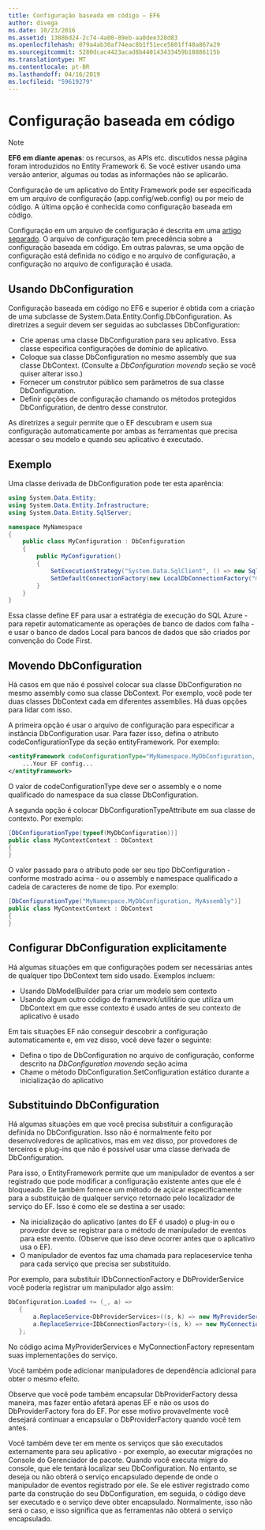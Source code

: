 ```yaml
---
title: Configuração baseada em código – EF6
author: divega
ms.date: 10/23/2016
ms.assetid: 13886d24-2c74-4a00-89eb-aa0dee328d83
ms.openlocfilehash: 079a4ab30af74eac8b1f51ece5801ff40a867a29
ms.sourcegitcommit: 5280dcac4423acad8b440143433459b18886115b
ms.translationtype: MT
ms.contentlocale: pt-BR
ms.lasthandoff: 04/16/2019
ms.locfileid: "59619279"
---
```

# <a name="code-based-configuration"></a>Configuração baseada em código
> [!NOTE]
> **EF6 em diante apenas**: os recursos, as APIs etc. discutidos nessa página foram introduzidos no Entity Framework 6. Se você estiver usando uma versão anterior, algumas ou todas as informações não se aplicarão.  

Configuração de um aplicativo do Entity Framework pode ser especificada em um arquivo de configuração (app.config/web.config) ou por meio de código. A última opção é conhecida como configuração baseada em código.  

Configuração em um arquivo de configuração é descrita em uma [artigo separado](config-file.md). O arquivo de configuração tem precedência sobre a configuração baseada em código. Em outras palavras, se uma opção de configuração está definida no código e no arquivo de configuração, a configuração no arquivo de configuração é usada.  

## <a name="using-dbconfiguration"></a>Usando DbConfiguration  

Configuração baseada em código no EF6 e superior é obtida com a criação de uma subclasse de System.Data.Entity.Config.DbConfiguration. As diretrizes a seguir devem ser seguidas ao subclasses DbConfiguration:  

- Crie apenas uma classe DbConfiguration para seu aplicativo. Essa classe especifica configurações de domínio de aplicativo.  
- Coloque sua classe DbConfiguration no mesmo assembly que sua classe DbContext. (Consulte a *DbConfiguration movendo* seção se você quiser alterar isso.)  
- Fornecer um construtor público sem parâmetros de sua classe DbConfiguration.  
- Definir opções de configuração chamando os métodos protegidos DbConfiguration, de dentro desse construtor.  

As diretrizes a seguir permite que o EF descubram e usem sua configuração automaticamente por ambas as ferramentas que precisa acessar o seu modelo e quando seu aplicativo é executado.  

## <a name="example"></a>Exemplo  

Uma classe derivada de DbConfiguration pode ter esta aparência:  

``` csharp
using System.Data.Entity;
using System.Data.Entity.Infrastructure;
using System.Data.Entity.SqlServer;

namespace MyNamespace
{
    public class MyConfiguration : DbConfiguration
    {
        public MyConfiguration()
        {
            SetExecutionStrategy("System.Data.SqlClient", () => new SqlAzureExecutionStrategy());
            SetDefaultConnectionFactory(new LocalDbConnectionFactory("mssqllocaldb"));
        }
    }
}
```  

Essa classe define EF para usar a estratégia de execução do SQL Azure - para repetir automaticamente as operações de banco de dados com falha - e usar o banco de dados Local para bancos de dados que são criados por convenção do Code First.  

## <a name="moving-dbconfiguration"></a>Movendo DbConfiguration  

Há casos em que não é possível colocar sua classe DbConfiguration no mesmo assembly como sua classe DbContext. Por exemplo, você pode ter duas classes DbContext cada em diferentes assemblies. Há duas opções para lidar com isso.  

A primeira opção é usar o arquivo de configuração para especificar a instância DbConfiguration usar. Para fazer isso, defina o atributo codeConfigurationType da seção entityFramework. Por exemplo:  

``` xml
<entityFramework codeConfigurationType="MyNamespace.MyDbConfiguration, MyAssembly">
    ...Your EF config...
</entityFramework>
```  

O valor de codeConfigurationType deve ser o assembly e o nome qualificado do namespace da sua classe DbConfiguration.  

A segunda opção é colocar DbConfigurationTypeAttribute em sua classe de contexto. Por exemplo:  

``` csharp  
[DbConfigurationType(typeof(MyDbConfiguration))]
public class MyContextContext : DbContext
{
}
```  

O valor passado para o atributo pode ser seu tipo DbConfiguration - conforme mostrado acima - ou o assembly e namespace qualificado a cadeia de caracteres de nome de tipo. Por exemplo:  

``` csharp
[DbConfigurationType("MyNamespace.MyDbConfiguration, MyAssembly")]
public class MyContextContext : DbContext
{
}
```  

## <a name="setting-dbconfiguration-explicitly"></a>Configurar DbConfiguration explicitamente  

Há algumas situações em que configurações podem ser necessárias antes de qualquer tipo DbContext tem sido usado. Exemplos incluem:  

- Usando DbModelBuilder para criar um modelo sem contexto  
- Usando algum outro código de framework/utilitário que utiliza um DbContext em que esse contexto é usado antes de seu contexto de aplicativo é usado  

Em tais situações EF não conseguir descobrir a configuração automaticamente e, em vez disso, você deve fazer o seguinte:  

- Defina o tipo de DbConfiguration no arquivo de configuração, conforme descrito na *DbConfiguration movendo* seção acima
- Chame o método DbConfiguration.SetConfiguration estático durante a inicialização do aplicativo  

## <a name="overriding-dbconfiguration"></a>Substituindo DbConfiguration  

Há algumas situações em que você precisa substituir a configuração definida no DbConfiguration. Isso não é normalmente feito por desenvolvedores de aplicativos, mas em vez disso, por provedores de terceiros e plug-ins que não é possível usar uma classe derivada de DbConfiguration.  

Para isso, o EntityFramework permite que um manipulador de eventos a ser registrado que pode modificar a configuração existente antes que ele é bloqueado.  Ele também fornece um método de açúcar especificamente para a substituição de qualquer serviço retornado pelo localizador de serviço do EF. Isso é como ele se destina a ser usado:  

- Na inicialização do aplicativo (antes do EF é usado) o plug-in ou o provedor deve se registrar para o método de manipulador de eventos para este evento. (Observe que isso deve ocorrer antes que o aplicativo usa o EF).  
- O manipulador de eventos faz uma chamada para replaceservice tenha para cada serviço que precisa ser substituído.  

Por exemplo, para substituir IDbConnectionFactory e DbProviderService você poderia registrar um manipulador algo assim:  

``` csharp
DbConfiguration.Loaded += (_, a) =>
   {
       a.ReplaceService<DbProviderServices>((s, k) => new MyProviderServices(s));
       a.ReplaceService<IDbConnectionFactory>((s, k) => new MyConnectionFactory(s));
   };
```  

No código acima MyProviderServices e MyConnectionFactory representam suas implementações do serviço.  

Você também pode adicionar manipuladores de dependência adicional para obter o mesmo efeito.  

Observe que você pode também encapsular DbProviderFactory dessa maneira, mas fazer então afetará apenas EF e não os usos do DbProviderFactory fora do EF. Por esse motivo provavelmente você desejará continuar a encapsular o DbProviderFactory quando você tem antes.  

Você também deve ter em mente os serviços que são executados externamente para seu aplicativo - por exemplo, ao executar migrações no Console do Gerenciador de pacote. Quando você executa migre do console, que ele tentará localizar seu DbConfiguration. No entanto, se deseja ou não obterá o serviço encapsulado depende de onde o manipulador de eventos registrado por ele. Se ele estiver registrado como parte da construção do seu DbConfiguration, em seguida, o código deve ser executado e o serviço deve obter encapsulado. Normalmente, isso não será o caso, e isso significa que as ferramentas não obterá o serviço encapsulado.  
